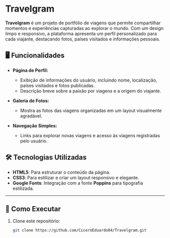 # Travelgram

**Travelgram** é um projeto de portfólio de viagens que permite compartilhar momentos e experiências capturadas ao explorar o mundo. Com um design limpo e responsivo, a plataforma apresenta um perfil personalizado para cada viajante, destacando fotos, países visitados e informações pessoais.

## 🖥️ Funcionalidades

- **Página de Perfil:**
  - Exibição de informações do usuário, incluindo nome, localização, países visitados e fotos publicadas.
  - Descrição breve sobre a paixão por viagens e a origem do viajante.

- **Galeria de Fotos:**
  - Mostra as fotos das viagens organizadas em um layout visualmente agradável.

- **Navegação Simples:**
  - Links para explorar novas viagens e acesso às viagens registradas pelo usuário.

## 🛠️ Tecnologias Utilizadas

- **HTML5**: Para estruturar o conteúdo da página.
- **CSS3**: Para estilizar e criar um layout responsivo e elegante.
- **Google Fonts**: Integração com a fonte **Poppins** para tipografia estilizada.
---
## 🚀 Como Executar

1. Clone este repositório:
   ```bash
   git clone https://github.com/CiceroEduardo84/Travelgram.git
